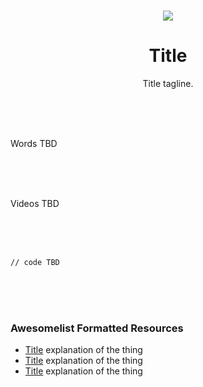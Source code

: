 <br>

<div align="center">
    <p align="center">
        <img src="TBD">
    </p>
    <h1 align="center">
        Title
    </h1>
    <p align="center">
        Title tagline.
    </p>
</div>

<br><br><br>

Words TBD

<br><br><br>

Videos TBD

<br><br><br>

```rust, ignore
// code TBD
```

<br><br><br>

### Awesomelist Formatted Resources
- [Title](https://www.link_to_the_thing.com) explanation of the thing
- [Title](https://www.link_to_the_thing.com) explanation of the thing
- [Title](https://www.link_to_the_thing.com) explanation of the thing

<br><br><br>
